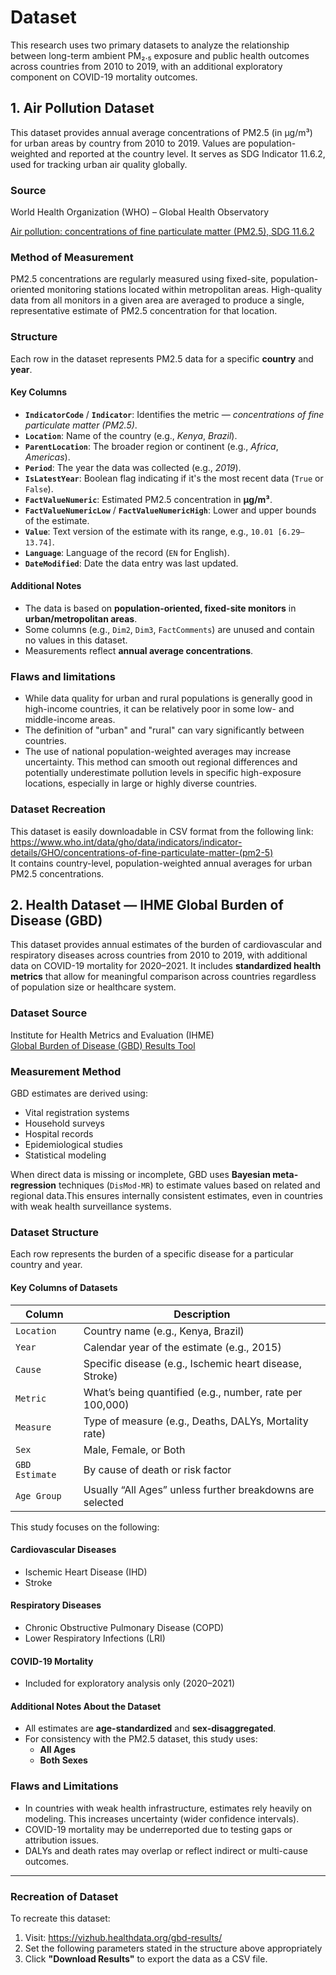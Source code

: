 # Dataset

This research uses two primary datasets to analyze the relationship between long-term
ambient PM₂.₅ exposure and public health outcomes across countries from 2010 to 2019,
with an additional exploratory component on COVID-19 mortality outcomes.

## 1. Air Pollution Dataset

This dataset provides annual average concentrations of PM2.5 (in µg/m³) for urban
areas by country from 2010 to 2019. Values are population-weighted and reported at
the country level. It serves as SDG Indicator 11.6.2, used for tracking urban air
quality globally.

### Source

World Health Organization (WHO) – Global Health Observatory

[Air pollution: concentrations of fine particulate matter (PM2.5), SDG 11.6.2](https://www.who.int/data/gho/data/indicators/indicator-details/GHO/concentrations-of-fine-particulate-matter-(pm2-5))

### Method of Measurement

PM2.5 concentrations are regularly measured using fixed-site, population-oriented
monitoring stations located within metropolitan areas. High-quality data from all
monitors in a given area are averaged to produce a single, representative estimate
of PM2.5 concentration for that location.

### Structure

Each row in the dataset represents PM2.5 data for a specific **country** and **year**.

#### Key Columns

- **`IndicatorCode`** / **`Indicator`**: Identifies the metric —
  *concentrations of fine particulate matter (PM2.5)*.
- **`Location`**: Name of the country (e.g., *Kenya*, *Brazil*).
- **`ParentLocation`**: The broader region or continent
  (e.g., *Africa*, *Americas*).
- **`Period`**: The year the data was collected (e.g., *2019*).
- **`IsLatestYear`**: Boolean flag indicating if it's the most recent data
  (`True` or `False`).
- **`FactValueNumeric`**: Estimated PM2.5 concentration in **µg/m³**.
- **`FactValueNumericLow`** / **`FactValueNumericHigh`**: Lower and upper
  bounds of the estimate.
- **`Value`**: Text version of the estimate with its range,
  e.g., `10.01 [6.29–13.74]`.
- **`Language`**: Language of the record (`EN` for English).
- **`DateModified`**: Date the data entry was last updated.

#### Additional Notes

- The data is based on **population-oriented, fixed-site monitors** in
  **urban/metropolitan areas**.
- Some columns (e.g., `Dim2`, `Dim3`, `FactComments`) are unused and contain
  no values in this dataset.
- Measurements reflect **annual average concentrations**.

### Flaws and limitations

- While data quality for urban and rural populations is generally good in
  high-income countries, it can be relatively poor in some low- and
  middle-income areas.
- The definition of "urban" and "rural" can vary significantly
  between countries.
- The use of national population-weighted averages may increase uncertainty.
  This method can smooth out regional differences and potentially underestimate
  pollution levels in specific high-exposure locations, especially in large or
  highly diverse countries.

### Dataset Recreation

This dataset is easily downloadable in CSV format from the following link:  
<https://www.who.int/data/gho/data/indicators/indicator-details/GHO/concentrations-of-fine-particulate-matter-(pm2-5)>  
It contains country-level, population-weighted annual averages for urban PM2.5 concentrations.

## 2. Health Dataset — IHME Global Burden of Disease (GBD)

This dataset provides annual estimates of the burden of cardiovascular and
respiratory diseases across countries from 2010 to 2019, with additional data on
COVID-19 mortality for 2020–2021. It includes **standardized health metrics** that
allow for meaningful comparison across countries regardless of population size or
healthcare system.

### Dataset Source

Institute for Health Metrics and Evaluation (IHME)  
[Global Burden of Disease (GBD) Results Tool](https://vizhub.healthdata.org/gbd-results/)

### Measurement Method

GBD estimates are derived using:

- Vital registration systems  
- Household surveys  
- Hospital records  
- Epidemiological studies  
- Statistical modeling

When direct data is missing or incomplete, GBD uses **Bayesian meta-regression**
techniques (`DisMod-MR`) to estimate values based on related and regional data.This
ensures internally consistent estimates, even in countries with weak health surveillance
systems.

### Dataset Structure

Each row represents the burden of a specific disease for a particular country and
year.

#### Key Columns of Datasets

| Column       | Description                                               |
|--------------|-----------------------------------------------------------|
| `Location`   | Country name (e.g., Kenya, Brazil)                        |
| `Year`       | Calendar year of the estimate (e.g., 2015)                |
| `Cause`      | Specific disease (e.g., Ischemic heart disease, Stroke)   |
| `Metric`     | What’s being quantified (e.g., number, rate per 100,000)  |
| `Measure`    | Type of measure (e.g., Deaths, DALYs, Mortality rate)     |
| `Sex`        | Male, Female, or Both                                     |
| `GBD Estimate`| By cause of death or risk factor                 |
| `Age Group`  | Usually “All Ages” unless further breakdowns are selected  |

This study focuses on the following:

#### Cardiovascular Diseases

- Ischemic Heart Disease (IHD)  
- Stroke

#### Respiratory Diseases

- Chronic Obstructive Pulmonary Disease (COPD)  
- Lower Respiratory Infections (LRI)

#### COVID-19 Mortality

- Included for exploratory analysis only (2020–2021)

#### Additional Notes About the Dataset

- All estimates are **age-standardized** and **sex-disaggregated**.
- For consistency with the PM2.5 dataset, this study uses:
  - **All Ages**
  - **Both Sexes**

### Flaws and Limitations

- In countries with weak health infrastructure, estimates rely heavily on modeling.
  This increases uncertainty (wider confidence intervals).
- COVID-19 mortality may be underreported due to testing gaps or attribution issues.
- DALYs and death rates may overlap or reflect indirect or multi-cause outcomes.

---

### Recreation of Dataset

To recreate this dataset:

1. Visit: <https://vizhub.healthdata.org/gbd-results/>
2. Set the following parameters stated in the structure above appropriately
3. Click **"Download Results"** to export the data as a CSV file.
